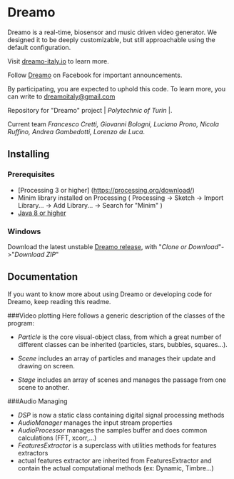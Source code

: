# Dreamo
Dreamo is a real-time, biosensor and music driven video generator. We designed it to be deeply customizable, but still approachable using the default configuration.

Visit [dreamo-italy.io](https://dreamo-italy.github.io/dreamo/) to learn more.

Follow [Dreamo](https://www.facebook.com/dreamoItaly/) on Facebook for important announcements.

By participating, you are expected to uphold this code. To learn more, you can write to dreamoitaly@gmail.com

Repository for "Dreamo" project | _Polytechnic of Turin_ |.

Current team *Francesco Cretti, Giovanni Bologni, Luciano Prono, Nicola Ruffino, Andrea Gambedotti, Lorenzo de Luca*.


## Installing

### Prerequisites
- [Processing 3 or higher] (https://processing.org/download/)
- Minim library installed on Processing ( Processing -> Sketch -> Import Library... -> Add Library... -> Search for "Minim" )
- [Java 8 or higher](https://www.java.com/it/)

### Windows
Download the latest unstable [Dreamo release](https://github.com/Dreamo-Italy/Dreamo-engine/tree/develop), with "*Clone or Download*"->"*Download ZIP*"


## Documentation
If you want to know more about using Dreamo or developing code for Dreamo, keep reading this readme.

###Video plotting
Here follows a generic description of the classes of the program:

- *Particle* is the core visual-object class, from which a great number of different classes can be inherited (particles, stars, bubbles, squares...).

- *Scene* includes an array of particles and manages their update and drawing on screen.

- *Stage* includes an array of scenes and manages the passage from one scene to another.

###Audio Managing
- *DSP* is now a static class containing digital signal processing methods
- *AudioManager* manages the input stream properties
- *AudioProcessor* manages the samples buffer and does common calculations (FFT, xcorr,...)
- *FeaturesExtractor* is a superclass with utilities methods for features extractors
- actual features extractor are inherited from FeaturesExtractor and contain the actual computational methods (ex: Dynamic, Timbre...)


